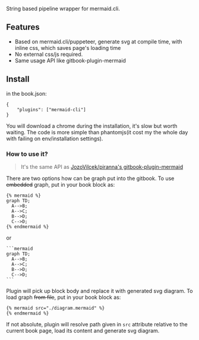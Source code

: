 String based pipeline wrapper for mermaid.cli.

## Features
* Based on mermaid.cli/puppeteer, generate svg at compile time, with inline css, which saves page's loading time
* No external css/js required.
* Same usage API like gitbook-plugin-mermaid

## Install

in the book.json:

```
{
    "plugins": ["mermaid-cli"]
}
```

You will download a chrome during the installation, it's slow but worth waiting. The code is more simple than phantomjs(it cost my the whole day with failing on env/installation settings).

### How to use it?
> It's the same API as [JozoVilcek/piranna's gitbook-plugin-mermaid](https://github.com/piranna/gitbook-plugin-mermaid)


There are two options how can be graph put into the gitbook.
To use ~~embedded~~ graph, put in your book block as:
```
{% mermaid %}
graph TD;
  A-->B;
  A-->C;
  B-->D;
  C-->D;
{% endmermaid %}
```

or

    ```mermaid
    graph TD;
      A-->B;
      A-->C;
      B-->D;
      C-->D;
    ```

Plugin will pick up block body and replace it with generated svg diagram.
To load graph ~~from file~~, put in your book block as:
```
{% mermaid src="./diagram.mermaid" %}
{% endmermaid %}
```
If not absolute, plugin will resolve path given in `src` attribute relative to the current book page,
load its content and generate svg diagram.
